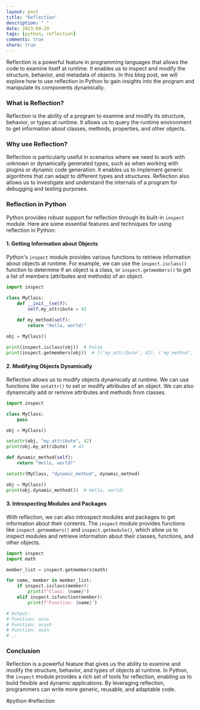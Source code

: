 ```yaml
---
layout: post
title: "Reflection"
description: " "
date: 2023-09-29
tags: [python, reflection]
comments: true
share: true
---
```


Reflection is a powerful feature in programming languages that allows the code to examine itself at runtime. It enables us to inspect and modify the structure, behavior, and metadata of objects. In this blog post, we will explore how to use reflection in Python to gain insights into the program and manipulate its components dynamically.

### What is Reflection?

Reflection is the ability of a program to examine and modify its structure, behavior, or types at runtime. It allows us to query the runtime environment to get information about classes, methods, properties, and other objects. 

### Why use Reflection?

Reflection is particularly useful in scenarios where we need to work with unknown or dynamically generated types, such as when working with plugins or dynamic code generation. It enables us to implement generic algorithms that can adapt to different types and structures. Reflection also allows us to investigate and understand the internals of a program for debugging and testing purposes.

### Reflection in Python

Python provides robust support for reflection through its built-in `inspect` module. Here are some essential features and techniques for using reflection in Python:

#### 1. Getting Information about Objects

Python's `inspect` module provides various functions to retrieve information about objects at runtime. For example, we can use the `inspect.isclass()` function to determine if an object is a class, or `inspect.getmembers()` to get a list of members (attributes and methods) of an object.

```python
import inspect

class MyClass:
    def __init__(self):
        self.my_attribute = 42
    
    def my_method(self):
        return "Hello, world!"

obj = MyClass()

print(inspect.isclass(obj))  # False
print(inspect.getmembers(obj))  # [('my_attribute', 42), ('my_method', <bound method ...>)]
```

#### 2. Modifying Objects Dynamically

Reflection allows us to modify objects dynamically at runtime. We can use functions like `setattr()` to set or modify attributes of an object. We can also dynamically add or remove attributes and methods from classes.

```python
import inspect

class MyClass:
    pass

obj = MyClass()

setattr(obj, "my_attribute", 42)
print(obj.my_attribute)  # 42

def dynamic_method(self):
    return "Hello, world!"

setattr(MyClass, "dynamic_method", dynamic_method)

obj = MyClass()
print(obj.dynamic_method())  # Hello, world!
```

#### 3. Introspecting Modules and Packages

With reflection, we can also introspect modules and packages to get information about their contents. The `inspect` module provides functions like `inspect.getmembers()` and `inspect.getmodule()`, which allow us to inspect modules and retrieve information about their classes, functions, and other objects.

```python
import inspect
import math

member_list = inspect.getmembers(math)

for name, member in member_list:
    if inspect.isclass(member):
        print(f"Class: {name}")
    elif inspect.isfunction(member):
        print(f"Function: {name}")

# Output:
# Function: acos
# Function: acosh
# Function: asin
# ...
```

### Conclusion

Reflection is a powerful feature that gives us the ability to examine and modify the structure, behavior, and types of objects at runtime. In Python, the `inspect` module provides a rich set of tools for reflection, enabling us to build flexible and dynamic applications. By leveraging reflection, programmers can write more generic, reusable, and adaptable code.

#python #reflection